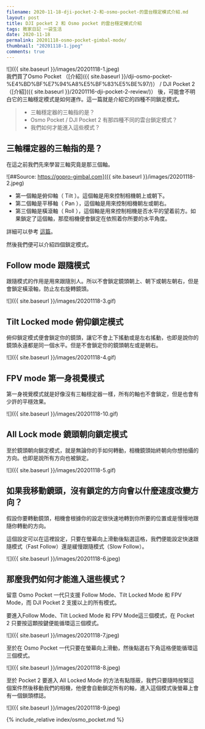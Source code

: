 ```yaml
---
filename: 2020-11-18-dji-pocket-2-和-osmo-pocket-的雲台穩定模式介紹.md
layout: post
title: DJI pocket 2 和 Osmo pocket 的雲台穩定模式介紹
tags: 敗家日記 一袋生活
date: 2020-11-18
permalink: 20201118-osmo-pocket-gimbal-mode/
thumbnail: "20201118-1.jpeg"
comments: true
---
```


![]({{ site.baseurl }}/images/20201118-1.jpeg)  
我們買了Osmo Pocket （[介紹]({{ site.baseurl }}/dji-osmo-pocket-%E4%BD%BF%E7%94%A8%E5%BF%83%E5%BE%97/)） / DJI Pocket 2 （[介紹]({{ site.baseurl }}/20201116-dji-pocket-2-review/)） 後，可能會不明白它的三軸穩定模式是如何運作。這一篇就是介紹它的四種不同鎖定模式。

> * 三軸穩定器的三軸指的是？
> * Osmo Pocket / DJI Pocket 2 有那四種不同的雲台鎖定模式？
> * 我們如何才能進入這些模式？

## 三軸穩定器的三軸指的是？

在這之前我們先來學習三軸究竟是那三個軸。

![##Source: https://gopro-gimbal.com]({{ site.baseurl }}/images/20201118-2.jpeg)

* 第一個軸是俯仰軸（ Tilt ）。這個軸是用來控制相機朝上或朝下。
* 第二個軸是平移軸（ Pan ），這個軸是用來控制相機朝左或朝右。
* 第三個軸是橫滾軸（ Roll ），這個軸是用來控制相機是否水平的望着前方。如果鎖定了這個軸，那麼相機便會鎖定在依照着你所要的水平角度。

詳細可以參考 [這篇](https://gopro-gimbal.com/3-axis-gimbal/)。

然後我們便可以介紹四個鎖定模式。

## Follow mode 跟隨模式

跟隨模式的作用是用來跟隨別人。所以不會鎖定鏡頭朝上、朝下或朝左朝右，但是會鎖定橫滾軸，防止左右旋轉鏡頭。

![]({{ site.baseurl }}/images/20201118-3.gif)

## Tilt Locked mode 俯仰鎖定模式

俯仰鎖定模式便會鎖定你的鏡頭，讓它不會上下搖動或是左右搖動，也即是說你的鏡頭永遠都是同一個水平。但是不會鎖定你的鏡頭朝左或是朝右。

![]({{ site.baseurl }}/images/20201118-4.gif)

## FPV mode 第一身視覺模式

第一身視覺模式就是好像沒有三軸穩定器一樣，所有的軸也不會鎖定，但是也會有少許的平穩效果。

![]({{ site.baseurl }}/images/20201118-10.gif)

## All Lock mode 鏡頭朝向鎖定模式

至於鏡頭朝向鎖定模式，就是無論你的手如何轉動，相機鏡頭始終朝向你想拍攝的方向。也即是說所有方向也被鎖定。

![]({{ site.baseurl }}/images/20201118-5.gif)


## 如果我移動鏡頭，沒有鎖定的方向會以什麼速度改變方向？

假設你要轉動鏡頭，相機會根據你的設定很快速地轉到你所要的位置或是慢慢地跟隨你轉動的方向。

這個設定可以在這裡設定，只要在螢幕向上滑動後點選這格，我們便能設定快速跟隨模式（Fast Follow）還是緩慢跟隨模式（Slow Follow）。

![]({{ site.baseurl }}/images/20201118-6.jpeg)

## 那麼我們如何才能進入這些模式？

留意 Osmo Pocket 一代只支援 Follow Mode、Tilt Locked Mode 和 FPV Mode，而 DJI Pocket 2 支援以上的所有模式。

要進入Follow Mode、Tilt Locked Mode 和 FPV Mode這三個模式，在 Pocket 2 只要按這顆按鍵便能循環這三個模式。

![]({{ site.baseurl }}/images/20201118-7.jpeg)

至於在 Osmo Pocket 一代只要在螢幕向上滑動，然後點選右下角這格便能循環這三個模式。

![]({{ site.baseurl }}/images/20201118-8.jpeg)

至於 Pocket 2 要進入 All Locked Mode 的方法有點隱蔽，我們只要隨時按緊這個案件然後移動我們的相機，他便會自動鎖定所有的軸，進入這個模式後螢幕上會有一個鎖頭標誌。

![]({{ site.baseurl }}/images/20201118-9.jpeg)

{% include_relative index/osmo_pocket.md %}
